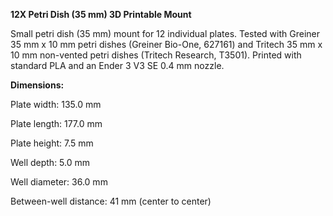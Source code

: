 **12X Petri Dish (35 mm) 3D Printable Mount**

Small petri dish (35 mm) mount for 12 individual plates. Tested with Greiner 35 mm x 10 mm petri dishes (Greiner Bio-One, 627161) and Tritech 35 mm x 10 mm non-vented petri dishes (Tritech Research, T3501). Printed with standard PLA and an Ender 3 V3 SE 0.4 mm nozzle. 

**Dimensions:**

Plate width: 135.0 mm 

Plate length: 177.0 mm

Plate height: 7.5 mm


Well depth: 5.0 mm

Well diameter: 36.0 mm

Between-well distance: 41 mm (center to center)

